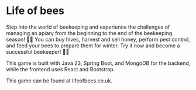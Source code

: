 # Life of bees

Step into the world of beekeeping and experience the challenges of managing an apiary from the beginning
to the end of the beekeeping season! 🏡🌻 You can buy hives, harvest and sell honey, perform pest control,
and feed your bees to prepare them for winter. Try it now and become a successful beekeeper! 🍯🐝

This game is built with Java 23, Spring Boot, and MongoDB for the backend,
while the frontend uses React and Bootstrap.

This game can be found at lifeofbees.co.uk.

